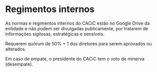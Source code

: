 # Regimentos internos

As normas e regimentos internos do CACiC estão no Google Drive da entidade e não podem ser divulgadas publicamente, por tratarem de informações sigilosas, estratégicas e sensíveis.

Requerem quórum de 50% + 1 dos diretores para serem aprovados ou alterados.

Em caso de empate, o presidente do CACiC tem o voto de minerva (desempate).
